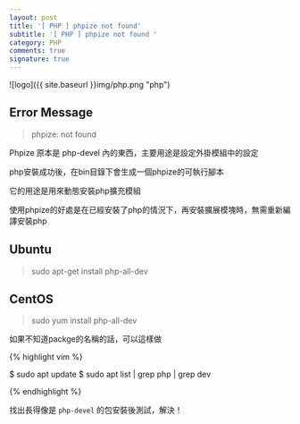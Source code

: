```yaml
---
layout: post
title: '[ PHP ] phpize not found'
subtitle: '[ PHP ] phpize not found '
category: PHP
comments: true
signature: true
---
```


![logo]({{ site.baseurl }}img/php.png "php")

## Error Message
 > phpize: not found

Phpize 原本是 php-devel 內的東西，主要用途是設定外掛模組中的設定

php安裝成功後，在bin目錄下會生成一個phpize的可執行腳本

它的用途是用來動態安裝php擴充模組

使用phpize的好處是在已經安裝了php的情況下，再安裝擴展模塊時，無需重新編譯安裝php

## Ubuntu
 > sudo apt-get install php-all-dev

## CentOS
 > sudo yum install php-all-dev

如果不知道packge的名稱的話，可以這樣做

{% highlight vim %}

$ sudo apt update
$ sudo apt list | grep php | grep dev

{% endhighlight %}

找出長得像是 `php-devel` 的包安裝後測試，解決！